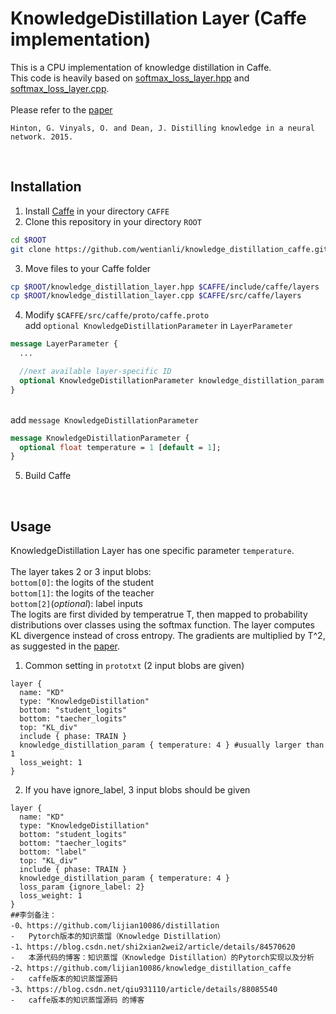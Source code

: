 # KnowledgeDistillation Layer (Caffe implementation)
This is a CPU implementation of knowledge distillation in Caffe.<br>
This code is heavily based on [softmax_loss_layer.hpp](https://github.com/BVLC/caffe/blob/master/include/caffe/layers/softmax_loss_layer.hpp) and [softmax_loss_layer.cpp](https://github.com/BVLC/caffe/blob/master/src/caffe/layers/softmax_loss_layer.cpp).<br><br>
Please refer to the [paper](https://arxiv.org/abs/1503.02531)<br>
```
Hinton, G. Vinyals, O. and Dean, J. Distilling knowledge in a neural network. 2015.
```
<br>

## Installation
1. Install [Caffe](https://github.com/BVLC/caffe/) in your directory `CAFFE`<br>
2. Clone this repository in your directory `ROOT`<br>
```bash
cd $ROOT
git clone https://github.com/wentianli/knowledge_distillation_caffe.git
```
3. Move files to your Caffe folder<br>
```bash
cp $ROOT/knowledge_distillation_layer.hpp $CAFFE/include/caffe/layers
cp $ROOT/knowledge_distillation_layer.cpp $CAFFE/src/caffe/layers
```
4. Modify `$CAFFE/src/caffe/proto/caffe.proto`<br>add `optional KnowledgeDistillationParameter` in `LayerParameter`
```proto
message LayerParameter {
  ...

  //next available layer-specific ID
  optional KnowledgeDistillationParameter knowledge_distillation_param = 147;
}
```
<br>add `message KnowledgeDistillationParameter`<br>
```proto
message KnowledgeDistillationParameter {
  optional float temperature = 1 [default = 1];
}
```
5. Build Caffe
<br>

## Usage
KnowledgeDistillation Layer has one specific parameter `temperature`.<br><br>The layer takes 2 or 3 input blobs:<br>
`bottom[0]`: the logits of the student<br>
`bottom[1]`: the logits of the teacher<br>
`bottom[2]`(*optional*): label inputs<br>
The logits are first divided by temperatrue T, then mapped to probability distributions over classes using the softmax function. The layer computes KL divergence instead of cross entropy. The gradients are multiplied by T^2, as suggested in the [paper](https://arxiv.org/abs/1503.02531).<br>
1. Common setting in `prototxt` (2 input blobs are given)
```
layer {
  name: "KD"
  type: "KnowledgeDistillation"
  bottom: "student_logits"
  bottom: "taecher_logits"
  top: "KL_div"
  include { phase: TRAIN }
  knowledge_distillation_param { temperature: 4 } #usually larger than 1
  loss_weight: 1
}
```
2. If you have ignore_label, 3 input blobs should be given
```
layer {
  name: "KD"
  type: "KnowledgeDistillation"
  bottom: "student_logits"
  bottom: "taecher_logits"
  bottom: "label"
  top: "KL_div"
  include { phase: TRAIN }
  knowledge_distillation_param { temperature: 4 }
  loss_param {ignore_label: 2}
  loss_weight: 1
}
##李剑备注：
-0、https://github.com/lijian10086/distillation
-   Pytorch版本的知识蒸馏（Knowledge Distillation）
-1、https://blog.csdn.net/shi2xian2wei2/article/details/84570620
-   本源代码的博客：知识蒸馏（Knowledge Distillation）的Pytorch实现以及分析
-2、https://github.com/lijian10086/knowledge_distillation_caffe
-   caffe版本的知识蒸馏源码
-3、https://blog.csdn.net/qiu931110/article/details/88085540
-   caffe版本的知识蒸馏源码 的博客
